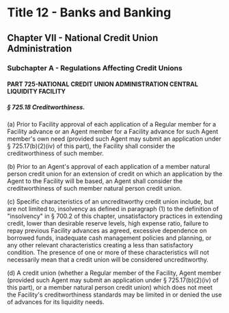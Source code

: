 
# Title 12 - Banks and Banking
## Chapter VII - National Credit Union Administration
### Subchapter A - Regulations Affecting Credit Unions
#### PART 725-NATIONAL CREDIT UNION ADMINISTRATION CENTRAL LIQUIDITY FACILITY
##### § 725.18 Creditworthiness.

(a) Prior to Facility approval of each application of a Regular member for a Facility advance or an Agent member for a Facility advance for such Agent member's own need (provided such Agent may submit an application under § 725.17(b)(2)(iv) of this part), the Facility shall consider the creditworthiness of such member.

(b) Prior to an Agent's approval of each application of a member natural person credit union for an extension of credit on which an application by the Agent to the Facility will be based, an Agent shall consider the creditworthiness of such member natural person credit union.

(c) Specific characteristics of an uncreditworthy credit union include, but are not limited to, insolvency as defined in paragraph (1) to the definition of "insolvency" in § 700.2 of this chapter, unsatisfactory practices in extending credit, lower than desirable reserve levels, high expense ratio, failure to repay previous Facility advances as agreed, excessive dependence on borrowed funds, inadequate cash management policies and planning, or any other relevant characteristics creating a less than satisfactory condition. The presence of one or more of these characteristics will not necessarily mean that a credit union will be considered uncreditworthy.

(d) A credit union (whether a Regular member of the Facility, Agent member (provided such Agent may submit an application under § 725.17(b)(2)(iv) of this part), or a member natural person credit union) which does not meet the Facility's creditworthiness standards may be limited in or denied the use of advances for its liquidity needs.
